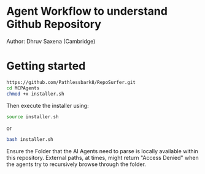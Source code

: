 # Agent Workflow to understand Github Repository 

Author: Dhruv Saxena (Cambridge)

# Getting started

```bash
https://github.com/Pathlessbark8/RepoSurfer.git
cd MCPAgents
chmod +x installer.sh
```
Then execute the installer using:
```bash
source installer.sh
```
or
```bash
bash installer.sh
```

Ensure the Folder that the AI Agents need to parse is locally available within this repository. External paths, at times, might return "Access Denied" when the agents try to recursively browse through the folder.
